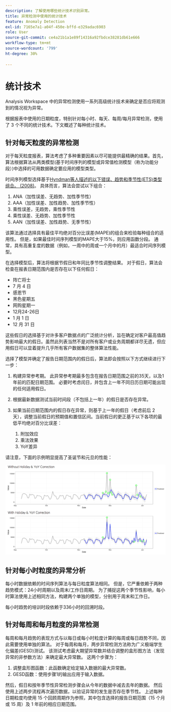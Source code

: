 ```yaml
---
description: 了解使用哪些统计技术识别异常。
title: 异常检测中使用的统计技术
feature: Anomaly Detection
exl-id: 7165e7a1-a04f-450e-bffd-e329adac6903
role: User
source-git-commit: ce4a21b1a1e89f14316a92fbdce38281db61e666
workflow-type: tm+mt
source-wordcount: '799'
ht-degree: 30%

---
```


# 统计技术

Analysis Workspace 中的异常检测使用一系列高级统计技术来确定是否应将观测到的情况视为异常。

根据报表中使用的日期粒度，特别针对每小时、每天、每周/每月异常检测，使用了 3 个不同的统计技术。下文概述了每种统计技术。

## 针对每天粒度的异常检测

对于每天粒度报表，算法考虑了多种重要因素以尽可能提供最精确的结果。首先，算法根据算法从两类模型(基于时间序列的模型或异常值检测模型（称为功能分段）)中选择的可用数据确定要应用的模型类型。

时间序列模型选择基于[Hyndman等人描述的以下错误、趋势和季节性(ETS)类型组合。 (2008)](https://idp.springer.com/authorize?response_type=cookie&client_id=springerlink&redirect_uri=https%3A%2F%2Flink.springer.com%2Fbook%2F10.1007%2F978-3-540-71918-2)。 具体而言，算法会尝试以下组合：

1. ANA（加性误差、无趋势、加性季节性）
1. AAA（加性误差、加性趋势、加性季节性）
1. 乘性误差，无趋势，乘性季节性
1. 乘性误差、无趋势、加性季节性
1. AAN（加性误差、加性趋势、无季节性）

该算法通过选择具有最佳平均绝对百分比误差(MAPE)的组合来检验每种组合的适用性。 但是，如果最佳时间序列模型的MAPE大于15%，则应用函数分段。 通常，具有高重复度的数据（例如，一周中的周或一个月中的月）最适合时间序列模型。

在选择模型后，算法将根据节假日和年同比季节性调整结果。 对于假日，算法会检查在报表日期范围内是否存在以下任何假日：

* 阵亡将士
* 7 月 4 日
* 感恩节
* 黑色星期五
* 网购星期一
* 12月24-26日
* 1 月 1 日
* 12 月 31 日

这些假日的选择基于对许多客户数据点的广泛统计分析，旨在确定对客户最高值趋势影响最大的假日。虽然此列表当然不是对所有客户或业务周期都详尽无遗，但应用假日可以显着提升几乎所有客户数据集的整体算法性能。

选择了模型并确定了报告日期范围内的假日后，算法即会按照以下方式继续进行下一步：

1. 构建异常参考期。 此异常参考期最多包含在报告日期范围之前的35天，以及1年前的匹配日期范围。 必要时考虑闰日，并包含上一年不同日历日期可能出现的任何适用假日。
1. 根据最新数据测试当前时间段（不包括上一年）的假日是否存在异常。
1. 如果当前日期范围内的假日存在异常，则基于上一年的假日（考虑前后 2 天），调整当前假日的预期值和置信区间。当前假日的更正基于以下各项的最低平均绝对百分比误差：

   1. 附加效应
   1. 乘法效果
   1. YoY差异

请注意，下面的示例明显提高了圣诞节和元旦的性能：

![两个折线图显示有或没有假日性能的性能变化。](assets/anomaly_statistics.png)

## 针对每小时粒度的异常分析

每小时数据依赖的时间序列算法与每日粒度算法相同。 但是，它严重依赖于两种趋势模式：24小时周期以及周末/工作日周期。 为了捕捉这两个季节性影响，每小时算法使用上述相同方法，构建两个单独的模型，分别用于周末和工作日。

每小时趋势的培训时段依赖于336小时的回溯时段。

## 针对每周和每月粒度的异常检测

每周和每月趋势的表现方式与以每日或每小时粒度计算的每周或每日趋势不同，因此需要使用单独的算法。 对于每周和每月，两步异常检测方法称为广义极端学生化偏差(GESD)测试。 该测试考虑最大期望异常数并结合调整的盒形图方法（发现异常的非参数方法）来确定最大异常数。 这两个步骤为：

1. 调整盒形图函数：此函数确定给定输入数据的最大异常数。
1. GESD函数：使用步骤1的输出应用于输入数据。

然后，假日和按年季节性异常检测步骤会从今年的数据中减去去年的数据。 然后使用上述两步流程再次遍历数据，以验证异常的发生是否存在季节性。 上述每种日期粒度均使用 15 个回顾周期作为参照，其中包含选择的报告日期范围（15 个月或 15 周）及 1 年前的相应日期范围。
